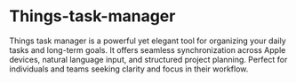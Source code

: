 # Things-task-manager
 Things task manager is a powerful yet elegant tool for organizing your daily tasks and long-term goals. It offers seamless synchronization across Apple devices, natural language input, and structured project planning. Perfect for individuals and teams seeking clarity and focus in their workflow.
